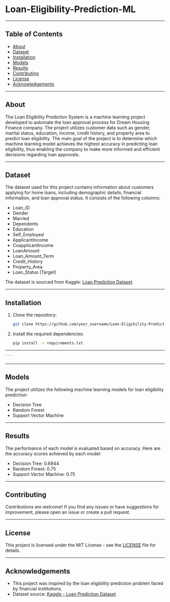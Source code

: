 # Loan-Eligibility-Prediction-ML


---

## Table of Contents

- [About](#about)
- [Dataset](#dataset)
- [Installation](#installation)
- [Models](#models)
- [Results](#results)
- [Contributing](#contributing)
- [License](#license)
- [Acknowledgements](#acknowledgements)

---

## About

The Loan Eligibility Prediction System is a machine learning project developed to automate the loan approval process for Dream Housing Finance company. The project utilizes customer data such as gender, marital status, education, income, credit history, and property area to predict loan eligibility. The main goal of the project is to determine which machine learning model achieves the highest accuracy in predicting loan eligibility, thus enabling the company to make more informed and efficient decisions regarding loan approvals.

---

## Dataset

The dataset used for this project contains information about customers applying for home loans, including demographic details, financial information, and loan approval status. It consists of the following columns:

- Loan_ID
- Gender
- Married
- Dependents
- Education
- Self_Employed
- ApplicantIncome
- CoapplicantIncome
- LoanAmount
- Loan_Amount_Term
- Credit_History
- Property_Area
- Loan_Status (Target)

The dataset is sourced from Kaggle: [Loan Prediction Dataset](https://www.kaggle.com/altruistdelhite04/loan-prediction-problem-dataset)

---

## Installation

1. Clone the repository:
    ```bash
    git clone https://github.com/your_username/Loan-Eligibility-Prediction-ML.git
    ```
2. Install the required dependencies:
    ```bash
    pip install -r requirements.txt
    ```

---


    ```

---

## Models

The project utilizes the following machine learning models for loan eligibility prediction:


- Decision Tree
- Random Forest
- Support Vector Machine

---

## Results

The performance of each model is evaluated based on accuracy. Here are the accuracy scores achieved by each model:

- Decision Tree: 0.6944
- Random Forest: 0.75
- Support Vector Machine: 0.75

---

## Contributing

Contributions are welcome! If you find any issues or have suggestions for improvement, please open an issue or create a pull request.

---

## License

This project is licensed under the MIT License - see the [LICENSE](LICENSE) file for details.

---

## Acknowledgements

- This project was inspired by the loan eligibility prediction problem faced by financial institutions.
- Dataset source: [Kaggle - Loan Prediction Dataset](https://www.kaggle.com/altruistdelhite04/loan-prediction-problem-dataset)


